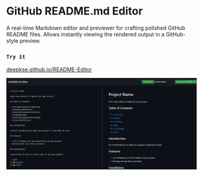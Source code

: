 # GitHub README.md Editor

A real-time Markdown editor and previewer for crafting polished GitHub README files. Allows instantly viewing the rendered output in a GitHub-style preview.

### `Try it`

[deepkse.github.io/README-Editor](https://deepkse.github.io/README-Editor)

![README Editor](https://github.com/deepkse/deepkse/blob/main/public/images/README-Editor.png?raw=true)


